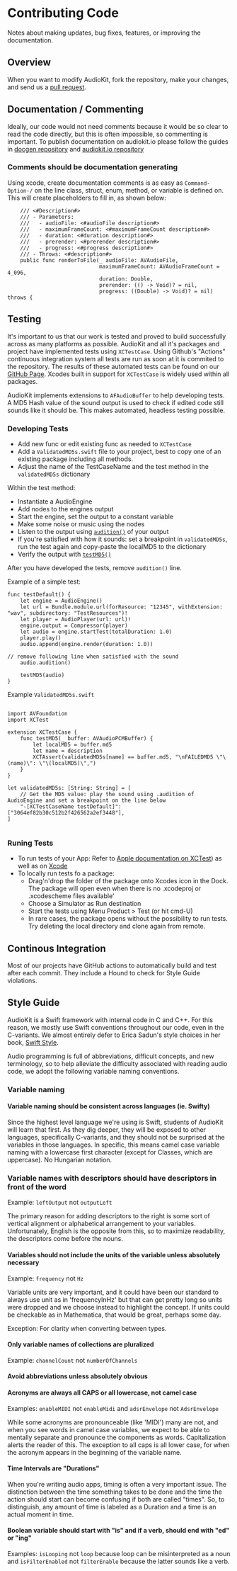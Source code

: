 # Contributing Code

Notes about making updates, bug fixes, features, or improving the documentation.

## Overview

When you want to modify AudioKit, fork the repository,
make your changes, and send us a [pull request](https://github.com/audiokit/AudioKit/pulls).

## Documentation / Commenting

Ideally, our code would not need comments because it would be so clear to read the code directly, but this is often impossible, so commenting is important. To publish documentation on audiokit.io please follow the guides in [docgen repository](https://github.com/AudioKit/docgen)  and [audiokit.io repository](https://github.com/AudioKit/audiokit.io)  

### Comments should be documentation generating

Using xcode, create documentation comments is as easy as `Command-Option-/` on the line class, struct, enum, method, or variable is defined on. This will create placeholders to fill in, as shown below:

```
    /// <#Description#>
    /// - Parameters:
    ///   - audioFile: <#audioFile description#>
    ///   - maximumFrameCount: <#maximumFrameCount description#>
    ///   - duration: <#duration description#>
    ///   - prerender: <#prerender description#>
    ///   - progress: <#progress description#>
    /// - Throws: <#description#>
    public func renderToFile(_ audioFile: AVAudioFile,
                             maximumFrameCount: AVAudioFrameCount = 4_096,
                             duration: Double,
                             prerender: (() -> Void)? = nil,
                             progress: ((Double) -> Void)? = nil) throws {
```                                 

## Testing

It's important to us that our work is tested and proved to build successfully across as many platforms as possible. AudioKit and all it's packages and project have implemented tests using `XCTestCase`. Using Github's "Actions" continuous integration system all tests are run as soon at it is commited to the repository. The results of these automated tests can be found on our [GitHub Page](https://github.com/audiokit/). Xcodes built in support for `XCTestCase` is widely used within all packages.

AudioKit implements extensions to `AFAudioBuffer` to help developing tests. A MD5 Hash value of the sound output is used to check if edited code still sounds like it should be. This makes automated, headless testing possible.

### Developing Tests

- Add new func or edit existing func as needed to `XCTestCase` 
- Add a `ValidatedMD5s.swift` file to your project, best to copy one of an existing package including all methods.
- Adjust the name of the TestCaseName and the test method in the `validatedMD5s` dictionary

Within the test method:
- Instantiate a AudioEngine
- Add nodes to the engines output
- Start the engine, set the output to a constant variable 
- Make some noise or music using the nodes
- Listen to the output using [`audition()`](https://github.com/AudioKit/AudioKit/blob/main/Sources/AudioKit/Internals/Utilities/AVAudioPCMBuffer+audition.swift) of your output
- If you're satisfied with how it sounds: set a breakpoint in `validatedMD5s`, run the test again and copy-paste the localMD5 to the dictionary
- Verify the output with [`testMD5()`](https://github.com/AudioKit/AudioKit/blob/main/Sources/AudioKit/Audio%20Files/AVAudioPCMBuffer+Utilities.swift)

After you have developed the tests, remove `audition()` line. 


Example of a simple test:
```
func testDefault() {
    let engine = AudioEngine()
    let url = Bundle.module.url(forResource: "12345", withExtension: "wav", subdirectory: "TestResources")!
    let player = AudioPlayer(url: url)!
    engine.output = Compressor(player)
    let audio = engine.startTest(totalDuration: 1.0)
    player.play()
    audio.append(engine.render(duration: 1.0))
    
// remove following line when satisfied with the sound
    audio.audition()

    testMD5(audio)
}
```

Example `ValidatedMD5s.swift`
```

import AVFoundation
import XCTest

extension XCTestCase {
    func testMD5(_ buffer: AVAudioPCMBuffer) {
        let localMD5 = buffer.md5
        let name = description
        XCTAssert(validatedMD5s[name] == buffer.md5, "\nFAILEDMD5 \"\(name)\": \"\(localMD5)\",")
    }
}

let validatedMD5s: [String: String] = [
    // Get the MD5 value: play the sound using .audition of AudioEngine and set a breakpoint on the line below
    "-[XCTestCaseName testDefault]": ["3064ef82b30c512b2f426562a2ef3448"],
]


```

### Runing Tests

- To run tests of your App: Refer to [Apple documentation on XCTest](https://developer.apple.com/documentation/xctest)) as well as on [Xcode](https://developer.apple.com/documentation/xcode/testing) 
- To locally run tests fo a package: 
     - Drag'n'drop the folder of the package onto Xcodes icon in the Dock. The package will open even when there is no .xcodeproj or .xcodescheme files available'
     - Choose a Simulator as Run destination
     - Start the tests using Menu Product > Test (or hit cmd-U)
     - In rare cases, the package opens without the possibility to run tests. Try deleting the local directory and clone again from remote. 

## Continous Integration

Most of our projects have GitHub actions to automatically build and test after each commit. They include a Hound to check for Style Guide violations.


## Style Guide

AudioKit is a Swift framework with internal code in C and C++.  For this reason,
we mostly use Swift conventions throughout our code, even in the C-variants. We almost entirely defer to
Erica Sadun's style choices in her book, [Swift Style](https://pragprog.com/book/esswift/swift-style).

Audio programming is full of abbreviations, difficult concepts, and new terminology, so to help alleviate the difficulty associated with reading audio code, we adopt the following variable naming conventions.

### Variable naming

#### Variable naming should be consistent across languages (ie. Swifty)

Since the highest level language we're using is Swift, students of AudioKit will learn that first.
As they dig deeper, they will be exposed to other languages, specifically C-variants, and they should
not be surprised at the variables in those languages.  In specific, this means camel case variable naming
with a lowercase first character (except for Classes, which are uppercase).  No Hungarian notation.

### Variable names with descriptors should have descriptors in front of the word

Example: `leftOutput` not `outputLeft`

The primary reason for adding descriptors to the right is some sort of vertical alignment or alphabetical arrangement to your variables. Unfortunately, English is the opposite from this, so to maximize readability, the descriptors come before the nouns.

#### Variables should not include the units of the variable unless absolutely necessary

Example: `frequency` not `Hz`

Variable units are very important, and it could have been our standard to always use unit as in 'frequencyInHz' but that can get pretty long so units were dropped and we choose instead to highlight the concept.  If units could be checkable as in Mathematica, that would be great, perhaps some day.

Exception: For clarity when converting between types.

#### Only variable names of collections are pluralized

Example: `channelCount` not `numberOfChannels`

#### Avoid abbreviations unless absolutely obvious

#### Acronyms are always all CAPS or all lowercase, not camel case

Examples: `enableMIDI` not `enableMidi` and `adsrEnvelope` not `AdsrEnvelope`

While some acronyms are pronounceable (like 'MIDI') many are not, and when you see words in camel case variables, we expect to be able to mentally separate and pronounce the components as words.  Capitalization alerts the reader of this.  The exception to all caps is all lower case, for when the acronym appears in the beginning of the variable name.

#### Time Intervals are "Durations"

When you're writing audio apps, timing is often a very important issue.  The distinction between the time something takes to be done and the time the action should start can become confusing if both are called "times".  So, to distinguish, any amount of time is labeled as a Duration and a time is an actual moment in time.

#### Boolean variable should start with "is" and if a verb, should end with "ed" or "ing"

Examples: `isLooping` not `loop` because loop can be misinterpreted as a noun and `isFilterEnabled` not `filterEnable` because the latter sounds like a verb.

